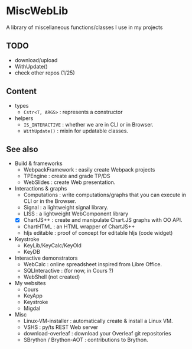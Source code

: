 # MiscWebLib
A library of miscellaneous functions/classes I use in my projects

## TODO

- download/upload
- WithUpdate()
- check other repos (1/25)

## Content

- types
  - `Cstr<T, ARGS>` : represents a constructor
- helpers
  - `IS_INTERACTIVE` : whether we are in CLI or in Browser.
  - `WithUpdate()` : mixin for updatable classes.

## See also

- Build & frameworks
  - WebpackFramework : easily create Webpack projects
  - TPEngine : create and grade TP/DS
  - WebSlides : create Web presentation.
- Interactions & graphs
  - Computations : write computations/graphs that you can execute in CLI or in the Browser.
  - Signal : a lightweight signal library.
  - LISS : a lightweight WebComponent library
  - [X] ChartJS++ : create and manipulate Chart.JS graphs with OO API.
  - ChartHTML : an HTML wrapper of ChartJS++
  - hljs editable : proof of concept for editable hljs (code widget)
- Keystroke
  - KeyLib/KeyCalc/KeyOld
  - KeyDB
- Interactive demonstrators
  - WebCalc : online spreadsheet inspired from Libre Office.
  - SQLInteractive : (for now, in Cours ?)
  - WebShell (not created)
- My websites
  - Cours
  - KeyApp
  - Keystroke
  - Migdal
- Misc
  - Linux-VM-installer : automatically create & install a Linux VM.
  - VSHS : py/ts REST Web server
  - download-overleaf : download your Overleaf git repositories
  - SBrython / Brython-AOT : contributions to Brython.